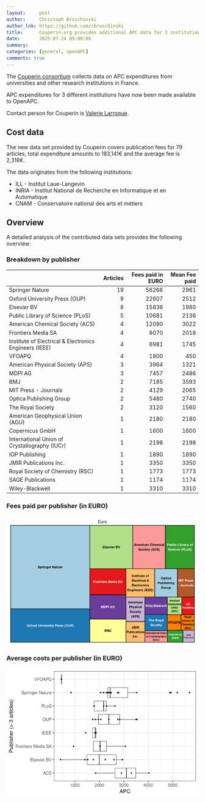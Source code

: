 ```yaml
---
layout:     post
author:     Christoph Broschinski
author_lnk: https://github.com/cbroschinski
title:      Couperin.org provides additional APC data for 3 institutions
date:       2025-07-24 09:00:00
summary:    
categories: [general, openAPC]
comments: true
---
```




The [Couperin consortium](https://couperin.org) collects data on APC expenditures from universities and other research institutions in France. 

APC expenditures for 3 different institutions have now been made available to OpenAPC.

Contact person for Couperin is [Valerie Larroque](mailto:apc@couperin.org).

## Cost data



The new data set provided by Couperin covers publication fees for 79 articles, total expenditure amounts to 183,141€ and the average fee is 2,318€.

The data originates from the following institutions:

- ILL - Institut Laue-Langevin
- INRIA - Institut National de Recherche en Informatique et en Automatique
- CNAM - Conservatoire national des arts et métiers



## Overview

A detailed analysis of the contributed data sets provides the following overview:

### Breakdown by publisher



|                                                       | Articles| Fees paid in EURO| Mean Fee paid|
|:------------------------------------------------------|--------:|-----------------:|-------------:|
|Springer Nature                                        |       19|             56266|          2961|
|Oxford University Press (OUP)                          |        9|             22607|          2512|
|Elsevier BV                                            |        8|             15836|          1980|
|Public Library of Science (PLoS)                       |        5|             10681|          2136|
|American Chemical Society (ACS)                        |        4|             12090|          3022|
|Frontiers Media SA                                     |        4|              8070|          2018|
|Institute of Electrical & Electronics Engineers (IEEE) |        4|              6981|          1745|
|VFOAPQ                                                 |        4|              1800|           450|
|American Physical Society (APS)                        |        3|              3964|          1321|
|MDPI AG                                                |        3|              7457|          2486|
|BMJ                                                    |        2|              7185|          3593|
|MIT Press - Journals                                   |        2|              4129|          2065|
|Optica Publishing Group                                |        2|              5480|          2740|
|The Royal Society                                      |        2|              3120|          1560|
|American Geophysical Union (AGU)                       |        1|              2180|          2180|
|Copernicus GmbH                                        |        1|              1600|          1600|
|International Union of Crystallography (IUCr)          |        1|              2198|          2198|
|IOP Publishing                                         |        1|              1890|          1890|
|JMIR Publications Inc.                                 |        1|              3350|          3350|
|Royal Society of Chemistry (RSC)                       |        1|              1773|          1773|
|SAGE Publications                                      |        1|              1174|          1174|
|Wiley-Blackwell                                        |        1|              3310|          3310|



### Fees paid per publisher (in EURO)

![plot of chunk tree_couperin_2025_07_24_full](/figure/tree_couperin_2025_07_24_full-1.png)

###  Average costs per publisher (in EURO)

![plot of chunk box_couperin_2025_07_24_publisher_full](/figure/box_couperin_2025_07_24_publisher_full-1.png)
